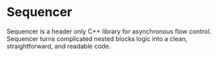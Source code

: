 # Sequencer

Sequencer is a header only C++ library for asynchronous flow control.  
Sequencer turns complicated nested blocks logic into a clean, straightforward, and readable code.

